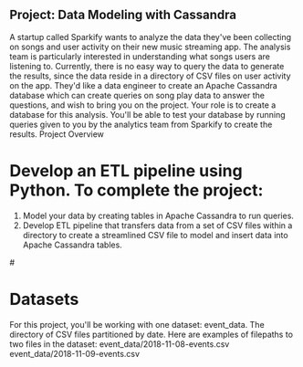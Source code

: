 ## <h2>Project: Data Modeling with Cassandra </h2>
A startup called Sparkify wants to analyze the data they've been collecting on songs and user activity on their new music streaming app. The analysis team is particularly interested in understanding what songs users are listening to. Currently, there is no easy way to query the data to generate the results, since the data reside in a directory of CSV files on user activity on the app.
They'd like a data engineer to create an Apache Cassandra database which can create queries on song play data to answer the questions, and wish to bring you on the project. Your role is to create a database for this analysis. You'll be able to test your database by running queries given to you by the analytics team from Sparkify to create the results.
Project Overview

# <h1>Develop an ETL pipeline using Python. To complete the project: </h1>
1.	Model your data by creating tables in Apache Cassandra to run queries. 
2.	Develop ETL pipeline that transfers data from a set of CSV files within a directory to create a streamlined CSV file to model and insert data into Apache Cassandra tables.

#<h1>Datasets </h1>
For this project, you'll be working with one dataset: event_data. The directory of CSV files partitioned by date. Here are examples of filepaths to two files in the dataset:
event_data/2018-11-08-events.csv
event_data/2018-11-09-events.csv

